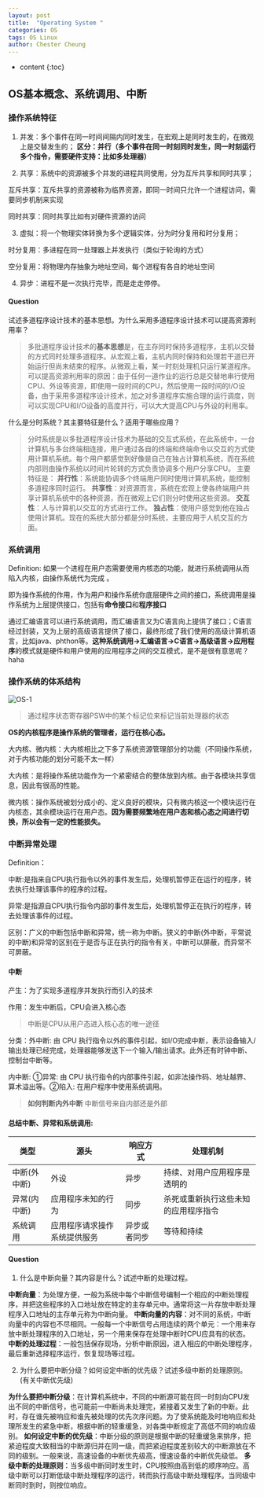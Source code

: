```yaml
---
layout: post
title:  "Operating System "
categories: OS
tags: OS Linux
author: Chester Cheung
---
```


* content
{:toc}


## OS基本概念、系统调用、中断

### 操作系统特征

1. 并发：多个事件在同一时间间隔内同时发生，在宏观上是同时发生的，在微观上是交替发生的；
**区分：并行（多个事件在同一时刻同时发生，同一时刻运行多个指令，需要硬件支持：比如多处理器）**






2. 共享：系统中的资源被多个并发的进程共同使用，分为互斥共享和同时共享；

互斥共享：互斥共享的资源被称为临界资源，即同一时间只允许一个进程访问，需要同步机制来实现

同时共享：同时共享比如有对硬件资源的访问

3. 虚拟：将一个物理实体转换为多个逻辑实体，分为时分复用和时分复用；

时分复用：多进程在同一处理器上并发执行（类似于轮询的方式）

空分复用：将物理内存抽象为地址空间，每个进程有各自的地址空间

4. 异步：进程不是一次执行完毕，而是走走停停。

#### Question

试述多道程序设计技术的基本思想。为什么采用多道程序设计技术可以提高资源利用率？

> 多批道程序设计技术的**基本思想**是，在主存同时保持多道程序，主机以交替的方式同时处理多道程序。从宏观上看，主机内同时保持和处理若干道已开始运行但尚未结束的程序。从微观上看，某一时刻处理机只运行某道程序。 可以提高资源利用率的原因：由于任何一道作业的运行总是交替地串行使用CPU、外设等资源，即使用一段时间的CPU，然后使用一段时间的I/O设备，由于采用多道程序设计技术，加之对多道程序实施合理的运行调度，则可以实现CPU和I/O设备的高度并行，可以大大提高CPU与外设的利用率。

什么是分时系统？其主要特征是什么？适用于哪些应用？

> 分时系统是以多批道程序设计技术为基础的交互式系统，在此系统中，一台计算机与多台终端相连接，用户通过各自的终端和终端命令以交互的方式使用计算机系统。每个用户都感觉到好像是自己在独占计算机系统，而在系统内部则由操作系统以时间片轮转的方式负责协调多个用户分享CPU。 主要特征是： 
**并行性**：系统能协调多个终端用户同时使用计算机系统，能控制多道程序同时运行。
**共享性**：对资源而言，系统在宏观上使各终端用户共享计算机系统中的各种资源，而在微观上它们则分时使用这些资源。
**交互性**：人与计算机以交互的方式进行工作。 
**独占性**：使用户感觉到他在独占使用计算机。现在的系统大部分都是分时系统，主要应用于人机交互的方面。

### 系统调用

Definition: 如果一个进程在用户态需要使用内核态的功能，就进行系统调用从而陷入内核，由操作系统代为完成 。

即为操作系统的作用，作为用户和操作系统你底层硬件之间的接口，系统调用是操作系统为上层提供接口，包括有**命令接口**和**程序接口**

通过汇编语言可以进行系统调用，而汇编语言又为C语言向上提供了接口；C语言经过封装，又为上层的高级语言提供了接口，最终形成了我们使用的高级计算机语言，比如java、phthon等。**这种系统调用->汇编语言->C语言->高级语言->应用程序**的模式就是硬件和用户使用的应用程序之间的交互模式，是不是很有意思呢？haha

### 操作系统的体系结构

![OS-1](https://github.com/zhyChesterCheung/photos/OS-1.png)

> 通过程序状态寄存器PSW中的某个标记位来标记当前处理器的状态

**OS的内核程序是操作系统的管理者，运行在核心态。**

大内核、微内核：大内核相比之下多了系统资源管理部分的功能（不同操作系统，对于内核功能的划分可能不太一样）

大内核：是将操作系统功能作为一个紧密结合的整体放到内核。由于各模块共享信息，因此有很高的性能。

微内核：操作系统被划分成小的、定义良好的模块，只有微内核这一个模块运行在内核态，其余模块运行在用户态。**因为需要频繁地在用户态和核心态之间进行切换，所以会有一定的性能损失。**

### 中断异常处理

Definition：

中断:是指来自CPU执行指令以外的事件发生后，处理机暂停正在运行的程序，转去执行处理该事件的程序的过程。

异常:是指源自CPU执行指令内部的事件发生后，处理机暂停正在执行的程序，转去处理该事件的过程。

区别：广义的中断包括中断和异常，统一称为中断。狭义的中断(外中断，平常说的中断)和异常的区别在于是否与正在执行的指令有关，中断可以屏蔽，而异常不可屏蔽。

#### 中断

产生：为了实现多道程序并发执行而引入的技术

作用：发生中断后，CPU会进入核心态

> 中断是CPU从用户态进入核心态的唯一途径

分类：外中断: 由 CPU 执行指令以外的事件引起，如I/O完成中断，表示设备输入/输出处理已经完成，处理器能够发送下一个输入/输出请求。此外还有时钟中断、控制台中断等。

内中断: ①异常: 由 CPU 执行指令的内部事件引起，如非法操作码、地址越界、算术溢出等。②陷入: 在用户程序中使用系统调用。

> **如何判断内外中断**
中断信号来自内部还是外部

#### 总结中断、异常和系统调用: 

|类型|源头|响应方式|处理机制|
|--|--|--|--|
|中断(外中断)|外设|异步|持续、对用户应用程序是透明的|
|异常(内中断)|应用程序未知的行为|同步|杀死或重新执行这些未知的应用程序指令|
|系统调用|应用程序请求操作系统提供服务|异步或者同步|等待和持续|


#### Question

1. 什么是中断向量？其内容是什么？试述中断的处理过程。

**中断向量**：为处理方便，一般为系统中每个中断信号编制一个相应的中断处理程序，并把这些程序的入口地址放在特定的主存单元中。通常将这一片存放中断处理程序入口地址的主存单元称为中断向量。 **中断向量的内容**：对不同的系统，中断向量中的内容也不尽相同。一般每一个中断信号占用连续的两个单元：一个用来存放中断处理程序的入口地址，另一个用来保存在处理中断时CPU应具有的状态。 **中断的处理过程**：一般包括保存现场，分析中断原因，进入相应的中断处理程序，最后重新选择程序运行，恢复现场等过程。

2. 为什么要把中断分级？如何设定中断的优先级？试述多级中断的处理原则。 (有关中断优先级)

**为什么要把中断分级**：在计算机系统中，不同的中断源可能在同一时刻向CPU发出不同的中断信号，也可能前一中断尚未处理完，紧接着又发生了新的中断。此时，存在谁先被响应和谁先被处理的优先次序问题。为了使系统能及时地响应和处理所发生的紧急中断，根据中断的轻重缓急，对各类中断规定了高低不同的响应级别。 **如何设定中断的优先级**：中断分级的原则是根据中断的轻重缓急来排序，把紧迫程度大致相当的中断源归并在同一级，而把紧迫程度差别较大的中断源放在不同的级别。一般来说，高速设备的中断优先级高，慢速设备的中断优先级低。 **多级中断的处理原则**：当多级中断同时发生时，CPU按照由高到低的顺序响应。高级中断可以打断低级中断处理程序的运行，转而执行高级中断处理程序。当同级中断同时到时，则按位响应。
